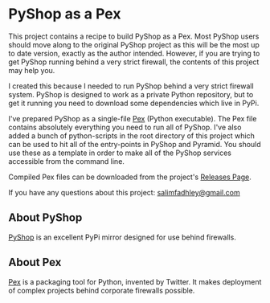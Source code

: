 PyShop as a Pex
===============

This project contains a recipe to build PyShop as a Pex. Most PyShop users should move along to the original PyShop project
as this will be the most up to date version, exactly as the author intended. However, if you are trying to get PyShop
running behind a very strict firewall, the contents of this project may help you.

I created this because I needed to run PyShop behind a very strict firewall system. PyShop is designed to work as a private
Python repository, but to get it running you need to download some dependencies which live in PyPi.

I've prepared PyShop as a single-file [Pex](https://pypi.python.org/pypi/pex) (Python executable). The Pex file contains
absolutely everything you need to run all of PyShop. I've also added a bunch of python-scripts in the root directory of
this project which can be used to hit all of the entry-points in PyShop and Pyramid. You should use these as a template 
in order to make all of the PyShop services accessible from the command line.

Compiled Pex files can be downloaded from the project's [Releases Page](https://github.com/salimfadhley/pyshop_pex/releases).

If you have any questions about this project: salimfadhley@gmail.com

About PyShop
------------

[PyShop](https://pypi.python.org/pypi/pyshop) is an excellent PyPi mirror designed for use behind firewalls.

About Pex
---------

[Pex](https://pypi.python.org/pypi/pex) is a packaging tool for Python, invented by Twitter. It makes deployment of 
complex projects behind corporate firewalls possible.


